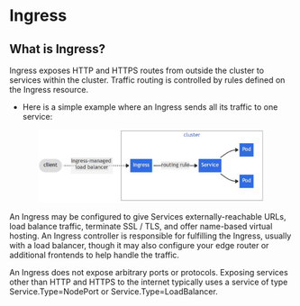 # Ingress

## What is Ingress?

Ingress exposes HTTP and HTTPS routes from outside the cluster to services within the cluster. Traffic routing is controlled by rules defined on the Ingress resource.

- Here is a simple example where an Ingress sends all its traffic to one service:

<p align="center">
    <img src="../k8s-images\ingress_diagram.jpg" width="400px">
</p>

An Ingress may be configured to give Services externally-reachable URLs, load balance traffic, terminate SSL / TLS, and offer name-based virtual hosting. An Ingress controller is responsible for fulfilling the Ingress, usually with a load balancer, though it may also configure your edge router or additional frontends to help handle the traffic.

An Ingress does not expose arbitrary ports or protocols. Exposing services other than HTTP and HTTPS to the internet typically uses a service of type Service.Type=NodePort or Service.Type=LoadBalancer.